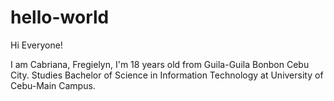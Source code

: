 # hello-world

Hi Everyone!

I am Cabriana, Fregielyn, I'm 18 years old from Guila-Guila Bonbon Cebu City.
Studies Bachelor of Science in Information Technology at University of Cebu-Main Campus.
